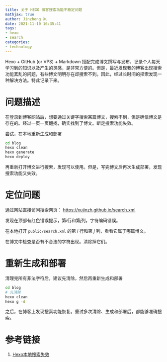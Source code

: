 ```yaml
---
title: 关于 HEXO 博客搜索功能不稳定问题
mathjax: true
author: Jinzhong Xu
date: 2021-11-10 16:35:41
tags:
- hexo
- search
categories:
- technology
---
```


Hexo + GitHub (or VPS) + Markdown 搭配完成博文撰写与发布，记录个人每天学习到的知识以及产生的灵感，是非常方便的。但是，最近发现我的博客出现搜索功能紊乱的问题，有些博文明明存在却搜索不到。因此，经过长时间的探索发现一种解决方法。特此记录下来。

<!--more-->

# 问题描述

在登录到博客网站后，想要通过关键字搜索某篇博文，搜索不到，但是确信博文是存在的。经过一页一页翻找，确实找到了博文。断定搜索功能失效。

尝试，在本地重新生成和部署

```bash
cd blog
hexo clean
hexo generate 
hexo deploy
```

再重新打开博文进行搜索，发现可以使用。但是，写完博文后再次生成部署，发现搜索功能又失效。

# 定位问题

通过网站直接访问搜索网页： https://xujinzh.github.io/search.xml

发现在顶部有红色错误提示，第$i$行和第$j$列，字符编码错误。

在本地打开 `public/search.xml` 的第 $i$ 行和第 $j$ 列，看看它属于哪篇博文。

在博文中检查是否有不合法的字符出现。清除掉它们。

# 重新生成和部署

清理完所有非法字符后，建议先清除，然后再重新生成和部署

```bash
cd blog
# 先清除
hexo clean
hexo g -d
```

之后，在博客上发现搜索功能恢复。重试多次清除、生成和部署后，都能够准确搜索。

# 参考链接

1. [Hexo本地搜索失效](https://blog.csdn.net/Strong997/article/details/104887353)

